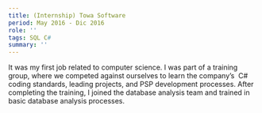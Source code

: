 ```yaml
---
title: (Internship) Towa Software
period: May 2016 - Dic 2016
role: ''
tags: SQL C#
summary: ''
---
```

It was my first job related to computer science. I was part of a training group, where we competed against ourselves to learn the company’s  C# coding standards, leading projects, and PSP development processes. After completing the training, I joined the database analysis team and trained in basic database analysis processes.